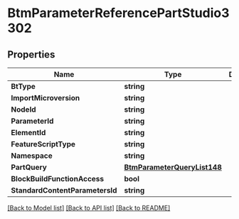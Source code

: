 # BtmParameterReferencePartStudio3302

## Properties

Name | Type | Description | Notes
------------ | ------------- | ------------- | -------------
**BtType** | **string** |  | [optional] 
**ImportMicroversion** | **string** |  | [optional] 
**NodeId** | **string** |  | [optional] 
**ParameterId** | **string** |  | [optional] 
**ElementId** | **string** |  | [optional] 
**FeatureScriptType** | **string** |  | [optional] 
**Namespace** | **string** |  | [optional] 
**PartQuery** | [**BtmParameterQueryList148**](BTMParameterQueryList-148.md) |  | [optional] 
**BlockBuildFunctionAccess** | **bool** |  | [optional] 
**StandardContentParametersId** | **string** |  | [optional] 

[[Back to Model list]](../README.md#documentation-for-models) [[Back to API list]](../README.md#documentation-for-api-endpoints) [[Back to README]](../README.md)


